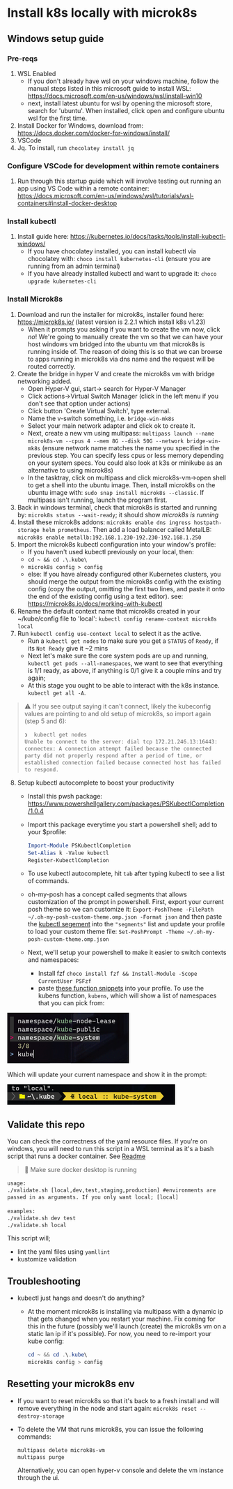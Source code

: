# Install k8s locally with microk8s

## Windows setup guide

### Pre-reqs

1. WSL Enabled
    * If you don't already have wsl on your windows machine, follow the manual steps listed in this microsoft guide to install WSL: <https://docs.microsoft.com/en-us/windows/wsl/install-win10>
    * next, install latest ubuntu for wsl by opening the microsoft store, search for 'ubuntu'. When installed, click open and configure ubuntu wsl for the first time.
2. Install Docker for Windows, download from: <https://docs.docker.com/docker-for-windows/install/>
3. VSCode
4. Jq. To install, run `chocolatey install jq`

### Configure VSCode for development within remote containers

1. Run through this startup guide which will involve testing out running an app using VS Code within a remote container: <https://docs.microsoft.com/en-us/windows/wsl/tutorials/wsl-containers#install-docker-desktop> 

### Install kubectl

1. Install guide here: <https://kubernetes.io/docs/tasks/tools/install-kubectl-windows/>
    * If you have chocolatey installed, you can install kubectl via chocolatey with: `choco install kubernetes-cli` (ensure you are running from an admin terminal)
    * If you have already installed kubectl and want to upgrade it: `choco upgrade kubernetes-cli`

### Install Microk8s

1. Download and run the installer for microk8s, installer found here: <https://microk8s.io/> (latest version is 2.2.1 which install k8s v1.23)
    * When it prompts you asking if you want to create the vm now, click *no*! We're going to manually create the vm so that we can have your host windows vm bridged into the ubuntu vm that microk8s is running inside of. The reason of doing this is so that we can browse to apps running in microk8s via dns name and the request will be routed correctly.
2. Create the bridge in hyper V and create the microk8s vm with bridge networking added.
    * Open Hyper-V gui, start-> search for Hyper-V Manager
    * Click actions->Virtual Switch Manager (click in the left menu if you don't see that option under actions)
    * Click button 'Create Virtual Switch', type external.
    * Name the v-switch something, i.e. `bridge-win-mk8s`
    * Select your main network adapter and click ok to create it.
    * Next, create a new vm using multipass: `multipass launch --name microk8s-vm --cpus 4 --mem 8G --disk 50G --network bridge-win-mk8s` (ensure network name matches the name you specified in the previous step. You can specify less cpus or less memory depending on your system specs. You could also look at k3s or minikube as an alternative to using microk8s)
    * In the tasktray, click on multipass and click microk8s-vm->open shell to get a shell into the ubuntu image. Then, install microk8s on the ubuntu image with: `sudo snap install microk8s --classic`. If multipass isn't running, launch the program first.
3. Back in windows terminal, check that microk8s is started and running by: `microk8s status --wait-ready`; it should show *microk8s is running*
4. Install these microk8s addons: `microk8s enable dns ingress hostpath-storage helm prometheus`. Then add a load balancer called MetalLB: `microk8s enable metallb:192.168.1.230-192.230-192.168.1.250`
5. Import the microk8s kubectl configuration into your window's profile:
    * If you haven't used kubectl previously on your local, then:
    * `cd ~ && cd .\.kube\`
    * `microk8s config > config`
    * else:  If you have already configured other Kubernetes clusters, you should merge the output from the microk8s config with the existing config (copy the output, omitting the first two lines, and paste it onto the end of the existing config using a text editor). see: https://microk8s.io/docs/working-with-kubectl
6. Rename the default context name that microk8s created in your ~/kube/config file to 'local': `kubectl config rename-context microk8s local` 
7. Run `kubectl config use-context local` to select it as the active.
    * Run a `kubectl get nodes` to make sure you get a `STATUS` of `Ready`, if its `Not Ready` give it ~2 mins
    * Next let's make sure the core system pods are up and running, `kubectl get pods --all-namespaces`, we want to see that everything is 1/1 ready, as above, if anything is 0/1 give it a couple mins and try again;
    * At this stage you ought to be able to interact with the k8s instance. `kubectl get all -A`.

> :warning: If you see output saying it can't connect, likely the kubeconfig values are pointing to and old setup of microk8s, so import again (step 5 and 6): 
> ``` 
> ❯  kubectl get nodes 
> Unable to connect to the server: dial tcp 172.21.246.13:16443: connectex: A connection attempt failed because the connected party did not properly respond after a period of time, or established connection failed because connected host has failed to respond.
> ```

8. Setup kubectl autocomplete to boost your productivity
    * Install this pwsh package: <https://www.powershellgallery.com/packages/PSKubectlCompletion/1.0.4>
    * Import this package everytime you start a powershell shell; add to your $profile: 

        ```powershell
        Import-Module PSKubectlCompletion
        Set-Alias k -Value kubectl
        Register-KubectlCompletion
        ```

    * To use kubectl autocomplete, hit `tab` after typing kubectl to see a list of commands.
    * oh-my-posh has a concept called segments that allows customization of the prompt in powershell. First, export your current posh theme so we can customize it: `Export-PoshTheme -FilePath ~/.oh-my-posh-custom-theme.omp.json -Format json` and then paste the [kubectl segement](https://ohmyposh.dev/docs/kubectl/) into the `"segments"` list and update your profile to load your custom theme file: `Set-PoshPrompt -Theme ~/.oh-my-posh-custom-theme.omp.json`
    * Next, we'll setup your powershell to make it easier to switch contexts and namespaces:
        * Install fzf `choco install fzf && Install-Module -Scope CurrentUser PSFzf`
        * paste [these function snippets](https://medium.com/dataseries/handy-kubernetes-context-namespace-switcher-for-powershell-a432ff8ae7cd) into your profile. To use the kubens function, `kubens`, which will show a list of namespaces that you can pick from:
  
![Terminal kubens usage](kubectl-kubens.png)

Which will update your current namespace and show it in the prompt:

![Terminal prompt with kubectl namespace segment](kubectl-current-namespace-example.png)

## Validate this repo

You can check the correctness of  the yaml resource files. If you're on windows, you will need to run this script in a WSL terminal as it's a bash script that runs a docker container. See [Readme](../windows-terminal/README.md)

>:star2: Make sure docker desktop is running

```shell
usage:
./validate.sh [local,dev,test,staging,production] #environments are passed in as arguments. If you only want local; [local]

examples:
./validate.sh dev test
./validate.sh local

```

This script will;

* lint the yaml files using `yamllint`
* kustomize validation
  
## Troubleshooting

* kubectl just hangs and doesn't do anything?
  * At the moment microk8s is installing via multipass with a dynamic ip that gets changed when you restart your machine. Fix coming for this in the future (possibly we'll launch (create) the microk8s vm on a static lan ip if it's possible). For now, you need to re-import your kube config:
  
    ```powershell
    cd ~ && cd .\.kube\
    microk8s config > config
    ```

## Resetting your microk8s env

* If you want to reset microk8s so that it's back to a fresh install and will remove everything in the node and start again: `microk8s reset --destroy-storage`

* To delete the VM that runs microk8s, you can issue the following commands:

    ```shell
    multipass delete microk8s-vm
    multipass purge
    ```

    Alternatively, you can open hyper-v console and delete the vm instance through the ui.
